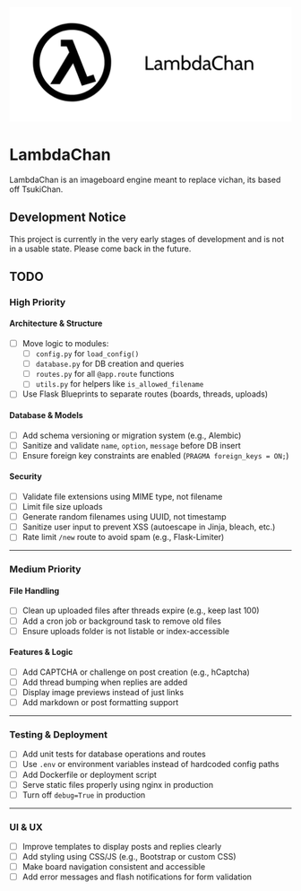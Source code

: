 ![image](lambdachan.png)


# LambdaChan
LambdaChan is an imageboard engine meant to replace vichan, its based off TsukiChan.
## Development Notice
This project is currently in the very early stages of development and is not in a usable state. Please come back in the future.
## TODO
### High Priority
#### Architecture & Structure
- [ ] Move logic to modules:
  - [ ] `config.py` for `load_config()`
  - [ ] `database.py` for DB creation and queries
  - [ ] `routes.py` for all `@app.route` functions
  - [ ] `utils.py` for helpers like `is_allowed_filename`
- [ ] Use Flask Blueprints to separate routes (boards, threads, uploads)

#### Database & Models
- [ ] Add schema versioning or migration system (e.g., Alembic)
- [ ] Sanitize and validate `name`, `option`, `message` before DB insert
- [ ] Ensure foreign key constraints are enabled (`PRAGMA foreign_keys = ON;`)

#### Security
- [ ] Validate file extensions using MIME type, not filename
- [ ] Limit file size uploads
- [ ] Generate random filenames using UUID, not timestamp
- [ ] Sanitize user input to prevent XSS (autoescape in Jinja, bleach, etc.)
- [ ] Rate limit `/new` route to avoid spam (e.g., Flask-Limiter)

---

### Medium Priority
#### File Handling
- [ ] Clean up uploaded files after threads expire (e.g., keep last 100)
- [ ] Add a cron job or background task to remove old files
- [ ] Ensure uploads folder is not listable or index-accessible

#### Features & Logic
- [ ] Add CAPTCHA or challenge on post creation (e.g., hCaptcha)
- [ ] Add thread bumping when replies are added
- [ ] Display image previews instead of just links
- [ ] Add markdown or post formatting support

---

### Testing & Deployment
- [ ] Add unit tests for database operations and routes
- [ ] Use `.env` or environment variables instead of hardcoded config paths
- [ ] Add Dockerfile or deployment script
- [ ] Serve static files properly using nginx in production
- [ ] Turn off `debug=True` in production

---

### UI & UX
- [ ] Improve templates to display posts and replies clearly
- [ ] Add styling using CSS/JS (e.g., Bootstrap or custom CSS)
- [ ] Make board navigation consistent and accessible
- [ ] Add error messages and flash notifications for form validation
